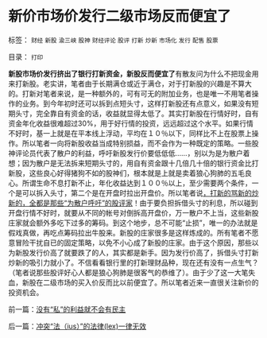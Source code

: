 # 新价市场价发行二级市场反而便宜了

标签： `财经` `新股` `渝三峡` `股神` `财经评论` `股评` `打新` `炒新` `市场化` `发行` `配售` `股票` 

目录： `打印`

**新股市场价发行挤出了银行打新资金，新股反而便宜了**有散友问为什么不把现金用来打新股。老实讲，笔者由于长期满仓或近于满仓，对于打新股的兴趣是不算大的。打新对笔者来说，是一种额外的，可有可无的附加业务，也是唯一不用笔者操作的业务。到今年初时还可以拆到点短头寸，这样打新股还有点意义，如果没有短期头寸，完全靠自有资金的话，收益就显得太低了。其实打新股在行情好时，自有资金年化收益很难超过30%，用于好行情的投资，远远超过这个水平。如果行情不好时，基一上就是在平本线上浮动，平均在１０％以下，同样比不上在股票上操作。所以笔者一向将新股收益当成特别损益，而不会作为一种既定的策略。一些股神评论员代表了散户的利益，呼吁新股发行价要低低低……，别以为是为散户着想；因为散户是无法拆来短期头寸的，用自有资金跟十几倍几十倍的银行资金比打新股，这些良心好得猪狗不如的股神们，根本就是上就是卖着狼心狗肺的五毛良心。所谓生命不息打新不止，年化收益达到１００％以上，至少需要两个条件，一个是可以拆入头寸，第二个是在开盘时拉出开盘价。所以笔者说[，打新的骂新的炒新的，全都是那些“为散户呼吁”的股评家](../../../2010/9/30/打新炒新骂新，恨不能再打新的是股神！.md)！由于要负担拆借头寸的利息，所以碰到开盘行情不好时，就要从不同的帐号对倒拆高开盘价，万一散户不上当，这些新股庄家就会额外多吃下过多的筹码。到这个地步，总不可能“止损”，唯一的办法就是假戏真做，再吃点筹码拉出牛股来。新股的庄家很多是这样炼成的。所有笔者不愿意冒险干扰自已的固定策略，以免不小心成了新股的庄家。由于这个原因，那些以为新股发行价高了就要跌了的人，其实都是新手。因为发行价高了，拆借头寸打新炒新的吸引力就小了。不信看看银行里的打新理财品种，现在还有没有一点生气？（笔者说那些股评好心人都是狼心狗肺是很客气的恭维了）。由于少了这一大笔失血，新股在二级市场的买入价反而比以前便宜了。所以笔者近来一直很关注新价的投资机会。



前一篇：[没有“私”的利益就不会有民主](../../../2010/10/25/没有“私”的利益就不会有民主.md)

后一篇：[冲突“法（ius）”的法律(lex)一律无效](../../../2010/10/26/冲突“法（ius）”的法律(lex)一律无效.md)